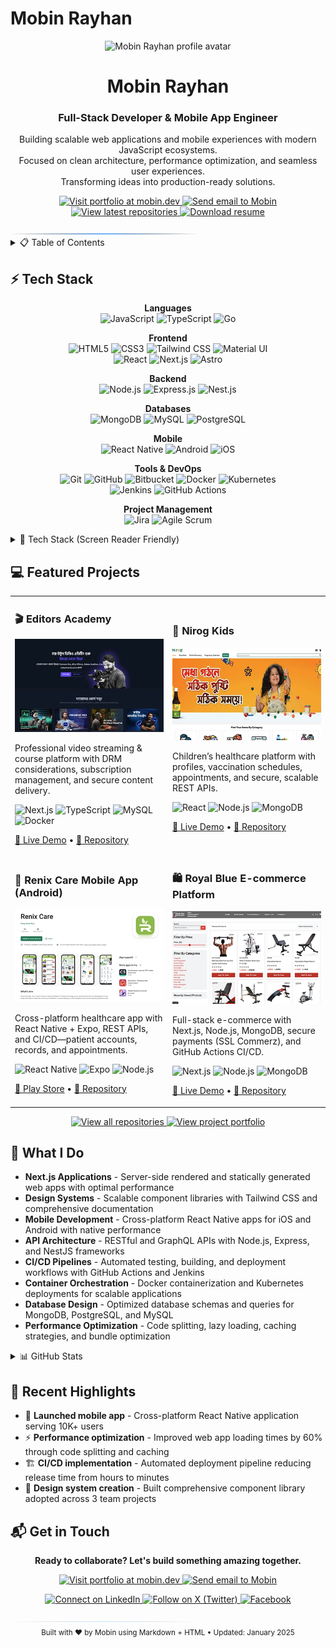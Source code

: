 # Mobin Rayhan

<div align="center">

<picture>
  <source media="(prefers-color-scheme: dark)" srcset="https://avatars.githubusercontent.com/u/158156914?v=4">
  <source media="(prefers-color-scheme: light)" srcset="https://avatars.githubusercontent.com/u/158156914?v=4">
  <img width="120" height="120" alt="Mobin Rayhan profile avatar" src="https://avatars.githubusercontent.com/u/158156914?v=4">
</picture>
<!-- TODO: replace with actual profile image URL -->

<h1>Mobin Rayhan</h1>
<h3>Full-Stack Developer & Mobile App Engineer</h3>

<p>Building scalable web applications and mobile experiences with modern JavaScript ecosystems.<br>
Focused on clean architecture, performance optimization, and seamless user experiences.<br>
Transforming ideas into production-ready solutions.</p>

<p>
  <a href="https://mobin.dev/" target="_blank">
    <img src="https://img.shields.io/badge/Portfolio-0B0B0B?style=for-the-badge&logo=safari&logoColor=4da3ff" alt="Visit portfolio at mobin.dev">
  </a>
  <a href="mailto:rayhanuddinmobin2006@gmail.com" target="_blank">
    <img src="https://img.shields.io/badge/Email-0B0B0B?style=for-the-badge&logo=gmail&logoColor=4da3ff" alt="Send email to Mobin">
  </a>
  <a href="https://github.com/mobinrayhan?tab=repositories&sort=updated" target="_blank">
    <img src="https://img.shields.io/badge/Latest_Work-0B0B0B?style=for-the-badge&logo=github&logoColor=4da3ff" alt="View latest repositories">
  </a>
  <a href="https://drive.google.com/uc?export=download&id=1rq3jyxSoZHaBbCghYaEKA99FZk8L74fV" target="_blank">
    <img src="https://img.shields.io/badge/Resume-0B0B0B?style=for-the-badge&logo=readthedocs&logoColor=4da3ff" alt="Download resume">
  </a>
</p>

</div>

<img src="data:image/svg+xml,%3Csvg xmlns='http://www.w3.org/2000/svg' width='100%25' height='2'%3E%3Cdefs%3E%3ClinearGradient id='grad' x1='0%25' y1='0%25' x2='100%25' y2='0%25'%3E%3Cstop offset='0%25' style='stop-color:%23111113;stop-opacity:0' /%3E%3Cstop offset='50%25' style='stop-color:%234da3ff;stop-opacity:0.8' /%3E%3Cstop offset='100%25' style='stop-color:%23111113;stop-opacity:0' /%3E%3C/linearGradient%3E%3C/defs%3E%3Crect width='100%25' height='2' fill='url(%23grad)' /%3E%3C/svg%3E" alt="Gradient divider">

<details>
<summary>📋 Table of Contents</summary>

- [⚡ Tech Stack](#-tech-stack)
- [💻 Featured Projects](#-featured-projects)
- [🚀 What I Do](#-what-i-do)
- [📊 GitHub Stats](#-github-stats)
- [🎯 Recent Highlights](#-recent-highlights)
- [📬 Get in Touch](#-get-in-touch)

</details>

## ⚡ Tech Stack

<div align="center">

**Languages**
<br>
<img src="https://img.shields.io/badge/JavaScript-F7DF1E?style=for-the-badge&logo=javascript&labelColor=0B0B0B&logoColor=F7DF1E" alt="JavaScript">
<img src="https://img.shields.io/badge/TypeScript-3178C6?style=for-the-badge&logo=typescript&labelColor=0B0B0B&logoColor=3178C6" alt="TypeScript">
<img src="https://img.shields.io/badge/Go-3178C6?style=for-the-badge&logo=go&labelColor=0B0B0B&logoColor=3178C6" alt="Go">

**Frontend**
<br>
<img src="https://img.shields.io/badge/HTML5-E34F26?style=for-the-badge&logo=html5&labelColor=0B0B0B&logoColor=E34F26" alt="HTML5">
<img src="https://img.shields.io/badge/CSS3-1572B6?style=for-the-badge&logo=css3&labelColor=0B0B0B&logoColor=1572B6" alt="CSS3">
<img src="https://img.shields.io/badge/Tailwind_CSS-38B2AC?style=for-the-badge&logo=tailwind-css&labelColor=0B0B0B&logoColor=38B2AC" alt="Tailwind CSS">
<img src="https://img.shields.io/badge/Material_UI-007FFF?style=for-the-badge&logo=mui&labelColor=0B0B0B&logoColor=007FFF" alt="Material UI">
<br>
<img src="https://img.shields.io/badge/React-61DAFB?style=for-the-badge&logo=react&labelColor=0B0B0B&logoColor=61DAFB" alt="React">
<img src="https://img.shields.io/badge/Next.js-000000?style=for-the-badge&logo=nextdotjs&labelColor=0B0B0B&logoColor=ffffff" alt="Next.js">
<img src="https://img.shields.io/badge/Astro-BC52EE?style=for-the-badge&logo=astro&labelColor=0B0B0B&logoColor=BC52EE" alt="Astro">

**Backend**
<br>
<img src="https://img.shields.io/badge/Node.js-339933?style=for-the-badge&logo=nodedotjs&labelColor=0B0B0B&logoColor=339933" alt="Node.js">
<img src="https://img.shields.io/badge/Express.js-000000?style=for-the-badge&logo=express&labelColor=0B0B0B&logoColor=ffffff" alt="Express.js">
<img src="https://img.shields.io/badge/Nest.js-E0234E?style=for-the-badge&logo=nestjs&labelColor=0B0B0B&logoColor=E0234E" alt="Nest.js">

**Databases**
<br>
<img src="https://img.shields.io/badge/MongoDB-47A248?style=for-the-badge&logo=mongodb&labelColor=0B0B0B&logoColor=47A248" alt="MongoDB">
<img src="https://img.shields.io/badge/MySQL-4479A1?style=for-the-badge&logo=mysql&labelColor=0B0B0B&logoColor=4479A1" alt="MySQL">
<img src="https://img.shields.io/badge/PostgreSQL-4169E1?style=for-the-badge&logo=postgresql&labelColor=0B0B0B&logoColor=4169E1" alt="PostgreSQL">

**Mobile**
<br>
<img src="https://img.shields.io/badge/React_Native-61DAFB?style=for-the-badge&logo=react&labelColor=0B0B0B&logoColor=61DAFB" alt="React Native">
<img src="https://img.shields.io/badge/Android-3DDC84?style=for-the-badge&logo=android&labelColor=0B0B0B&logoColor=3DDC84" alt="Android">
<img src="https://img.shields.io/badge/iOS-000000?style=for-the-badge&logo=ios&labelColor=0B0B0B&logoColor=ffffff" alt="iOS">

**Tools & DevOps**
<br>
<img src="https://img.shields.io/badge/Git-F05032?style=for-the-badge&logo=git&labelColor=0B0B0B&logoColor=F05032" alt="Git">
<img src="https://img.shields.io/badge/GitHub-181717?style=for-the-badge&logo=github&labelColor=0B0B0B&logoColor=ffffff" alt="GitHub">
<img src="https://img.shields.io/badge/Bitbucket-0747a6?style=for-the-badge&logo=bitbucket&labelColor=0B0B0B&logoColor=0747a6" alt="Bitbucket">
<img src="https://img.shields.io/badge/Docker-2496ED?style=for-the-badge&logo=docker&labelColor=0B0B0B&logoColor=2496ED" alt="Docker">
<img src="https://img.shields.io/badge/Kubernetes-326CE5?style=for-the-badge&logo=kubernetes&labelColor=0B0B0B&logoColor=326CE5" alt="Kubernetes">
<br>
<img src="https://img.shields.io/badge/Jenkins-D24939?style=for-the-badge&logo=jenkins&labelColor=0B0B0B&logoColor=D24939" alt="Jenkins">
<img src="https://img.shields.io/badge/GitHub_Actions-2088FF?style=for-the-badge&logo=github-actions&labelColor=0B0B0B&logoColor=2088FF" alt="GitHub Actions">

**Project Management**
<br>
<img src="https://img.shields.io/badge/Jira-0052CC?style=for-the-badge&logo=jira&labelColor=0B0B0B&logoColor=0052CC" alt="Jira">
<img src="https://img.shields.io/badge/Agile_Scrum-4285F4?style=for-the-badge&logo=scrumalliance&labelColor=0B0B0B&logoColor=4285F4" alt="Agile Scrum">

</div>

<details>
<summary>📱 Tech Stack (Screen Reader Friendly)</summary>

**Languages:** Javascript, Typescript, Go  
**Frontend:** HTML5, CSS3, Tailwind CSS, Material UI, React, Next.js, Astro  
**Backend:** Node.js, Express.js, Nest.js  
**Databases:** MongoDB, MySQL, PostgreSQL  
**Mobile:** React Native (Android, iOS)  
**Tools:** Git, GitHub, Bitbucket, Docker, Kubernetes, Jenkins, GitHub Actions  
**Management:** Jira, Agile (Scrum, Kanban)

</details>

## 💻 Featured Projects

<table>
<tr>
<td width="50%">

### 🎬 Editors Academy

<picture>
  <source media="(prefers-color-scheme: dark)" srcset="https://raw.githubusercontent.com/mobinrayhan/mobinrayhan/refs/heads/main/editors-academy.webp">
  <img src="https://raw.githubusercontent.com/mobinrayhan/mobinrayhan/refs/heads/main/editors-academy.webp" alt="Editors Academy screenshot showing streaming platform dashboard">
</picture>

Professional video streaming & course platform with DRM considerations, subscription management, and secure content delivery.

<p>
<img src="https://img.shields.io/badge/Next.js-000000?style=flat-square&logo=nextdotjs&logoColor=white" alt="Next.js">
<img src="https://img.shields.io/badge/TypeScript-3178C6?style=flat-square&logo=typescript&logoColor=white" alt="TypeScript">
<img src="https://img.shields.io/badge/MySQL-4479A1?style=flat-square&logo=mysql&logoColor=white" alt="MySQL">
<img src="https://img.shields.io/badge/Docker-2496ED?style=flat-square&logo=docker&logoColor=white" alt="Docker">
</p>

[🔗 Live Demo](https://editors.academy) • [📁 Repository](https://mobin.dev/projects/editors-academy)

</td>
<td width="50%">

### 🧒 Nirog Kids

<picture>
  <source media="(prefers-color-scheme: dark)" srcset="https://raw.githubusercontent.com/mobinrayhan/mobinrayhan/refs/heads/main/nirog-kids.webp">
  <img src="https://raw.githubusercontent.com/mobinrayhan/mobinrayhan/refs/heads/main/nirog-kids.webp" alt="Nirog Kids screenshot showing healthcare management features">
</picture>

Children’s healthcare platform with profiles, vaccination schedules, appointments, and secure, scalable REST APIs.

<p>
<img src="https://img.shields.io/badge/React-61DAFB?style=flat-square&logo=react&logoColor=black" alt="React">
<img src="https://img.shields.io/badge/Node.js-339933?style=flat-square&logo=nodedotjs&logoColor=white" alt="Node.js">
<img src="https://img.shields.io/badge/MongoDB-47A248?style=flat-square&logo=mongodb&logoColor=white" alt="MongoDB">
</p>

[🔗 Live Demo](https://nirogkids.com) • [📁 Repository](https://mobin.dev/projects/nirog-kids-mobile-app)

</td>
</tr>
<tr>
<td width="50%">

### 📱 Renix Care Mobile App (Android)

<picture>
  <source media="(prefers-color-scheme: dark)" srcset="https://raw.githubusercontent.com/mobinrayhan/mobinrayhan/refs/heads/main/renix-care-app.webp">
  <img src="https://raw.githubusercontent.com/mobinrayhan/mobinrayhan/refs/heads/main/renix-care-app.webp" alt="Renix Care Android app screenshot showing patient features">
</picture>

Cross-platform healthcare app with React Native + Expo, REST APIs, and CI/CD—patient accounts, records, and appointments.

<p>
<img src="https://img.shields.io/badge/React_Native-61DAFB?style=flat-square&logo=react&logoColor=black" alt="React Native">
<img src="https://img.shields.io/badge/Expo-000020?style=flat-square&logo=expo&logoColor=white" alt="Expo">
<img src="https://img.shields.io/badge/Node.js-339933?style=flat-square&logo=nodedotjs&logoColor=white" alt="Node.js">
</p>

[🔗 Play Store](https://play.google.com/store/apps/details?id=com.renixcare.renixapp&hl=en&pli=1) • [📁 Repository](https://mobin.dev/projects/renix-care-mobile-app)

</td>
<td width="50%">

### 🛍️ Royal Blue E-commerce Platform

<picture>
  <source media="(prefers-color-scheme: dark)" srcset="https://raw.githubusercontent.com/mobinrayhan/mobinrayhan/refs/heads/main/royal-blue.webp">
  <img src="https://raw.githubusercontent.com/mobinrayhan/mobinrayhan/refs/heads/main/royal-blue.webp" alt="Royal Blue e-commerce screenshot showing storefront">
</picture>

Full-stack e-commerce with Next.js, Node.js, MongoDB, secure payments (SSL Commerz), and GitHub Actions CI/CD.

<p>
<img src="https://img.shields.io/badge/Next.js-000000?style=flat-square&logo=nextdotjs&logoColor=white" alt="Next.js">
<img src="https://img.shields.io/badge/Node.js-339933?style=flat-square&logo=nodedotjs&logoColor=white" alt="Node.js">
<img src="https://img.shields.io/badge/MongoDB-47A248?style=flat-square&logo=mongodb&logoColor=white" alt="MongoDB">
</p>

[🔗 Live Demo](https://royalblue.com.bd) • [📁 Repository](https://mobin.dev/projects/royal-blue)

</td>
</tr>
</table>


<div align="center">
<p>
<a href="https://github.com/mobinrayhan?tab=repositories&sort=updated" target="_blank">
  <img src="https://img.shields.io/badge/See_More_Projects-4da3ff?style=for-the-badge&logo=github&logoColor=white" alt="View all repositories">
</a>
<a href="https://mobin.dev/projects" target="_blank">
  <img src="https://img.shields.io/badge/Portfolio_Gallery-4da3ff?style=for-the-badge&logo=safari&logoColor=white" alt="View project portfolio">
</a>
</p>
</div>

## 🚀 What I Do

- **Next.js Applications** - Server-side rendered and statically generated web apps with optimal performance
- **Design Systems** - Scalable component libraries with Tailwind CSS and comprehensive documentation
- **Mobile Development** - Cross-platform React Native apps for iOS and Android with native performance
- **API Architecture** - RESTful and GraphQL APIs with Node.js, Express, and NestJS frameworks  
- **CI/CD Pipelines** - Automated testing, building, and deployment workflows with GitHub Actions and Jenkins
- **Container Orchestration** - Docker containerization and Kubernetes deployments for scalable applications
- **Database Design** - Optimized database schemas and queries for MongoDB, PostgreSQL, and MySQL
- **Performance Optimization** - Code splitting, lazy loading, caching strategies, and bundle optimization

<details>
<summary>📊 GitHub Stats</summary>
<div align="center">

<picture>
  <source media="(prefers-color-scheme: dark)" srcset="https://github-readme-stats.vercel.app/api?username=mobinrayhan&show_icons=true&theme=transparent&title_color=4da3ff&text_color=ffffff&icon_color=4da3ff&border_color=111113&bg_color=0B0B0B">
  <img src="https://github-readme-stats.vercel.app/api?username=mobinrayhan&show_icons=true&theme=default" alt="GitHub statistics for Mobin Rayhan">
</picture>

<picture>
  <source media="(prefers-color-scheme: dark)" srcset="https://streak-stats.demolab.com?user=mobinrayhan&theme=transparent&background=0B0B0B&border=111113&ring=4da3ff&fire=4da3ff&currStreakLabel=4da3ff&sideNums=ffffff&sideLabels=ffffff&currStreakNum=ffffff&dates=ffffff">
  <img src="https://streak-stats.demolab.com?user=mobinrayhan&theme=default" alt="GitHub streak statistics for Mobin Rayhan">
</picture>

<picture>
  <source media="(prefers-color-scheme: dark)" srcset="https://github-readme-stats.vercel.app/api/top-langs/?username=mobinrayhan&layout=compact&theme=transparent&title_color=4da3ff&text_color=ffffff&border_color=111113&bg_color=0B0B0B">
  <img src="https://github-readme-stats.vercel.app/api/top-langs/?username=mobinrayhan&layout=compact&theme=default" alt="Most used programming languages by Mobin Rayhan">
</picture>


</div>
</details>

## 🎯 Recent Highlights

<!-- TODO: Replace with actual recent work and achievements -->
- 🚀 **Launched mobile app** - Cross-platform React Native application serving 10K+ users
- ⚡ **Performance optimization** - Improved web app loading times by 60% through code splitting and caching
- 🏗️ **CI/CD implementation** - Automated deployment pipeline reducing release time from hours to minutes  
- 📱 **Design system creation** - Built comprehensive component library adopted across 3 team projects

## 📬 Get in Touch

<div align="center">

**Ready to collaborate? Let's build something amazing together.**

<p>
<a href="https://mobin.dev/" target="_blank">
  <img src="https://img.shields.io/badge/Portfolio-Visit_My_Work-4da3ff?style=for-the-badge&logo=safari&logoColor=white" alt="Visit portfolio at mobin.dev">
</a>
<a href="mailto:rayhanuddinmobin2006@gmail.com" target="_blank">
  <img src="https://img.shields.io/badge/Email-Let's_Connect-4da3ff?style=for-the-badge&logo=gmail&logoColor=white" alt="Send email to Mobin">
</a>
</p>

<p>
<a href="https://www.linkedin.com/in/rayhanuddinmobin" target="_blank">
  <img src="https://img.shields.io/badge/LinkedIn-Professional_Network-0077B5?style=for-the-badge&logo=linkedin&logoColor=white" alt="Connect on LinkedIn">
</a>
<a href="https://x.com/MobinRayhan" target="_blank">
  <img src="https://img.shields.io/badge/X-Follow_Updates-000000?style=for-the-badge&logo=x&logoColor=white" alt="Follow on X (Twitter)">
</a>
<a href="https://facebook.com/rayhanuddinmobin" target="_blank">
  <img src="https://img.shields.io/badge/Facebook-1877F2?style=for-the-badge&logo=facebook&logoColor=white" alt="Facebook" />
</a>
</p>

</div>

<img src="data:image/svg+xml,%3Csvg xmlns='http://www.w3.org/2000/svg' width='100%25' height='1'%3E%3Cdefs%3E%3ClinearGradient id='footerGrad' x1='0%25' y1='0%25' x2='100%25' y2='0%25'%3E%3Cstop offset='0%25' style='stop-color:%23111113;stop-opacity:0' /%3E%3Cstop offset='50%25' style='stop-color:%234da3ff;stop-opacity:0.3' /%3E%3Cstop offset='100%25' style='stop-color:%23111113;stop-opacity:0' /%3E%3C/linearGradient%3E%3C/defs%3E%3Crect width='100%25' height='1' fill='url(%23footerGrad)' /%3E%3C/svg%3E" alt="Footer gradient divider">

<div align="center">
<sub>Built with ❤️ by Mobin using Markdown + HTML • Updated: January 2025</sub>
</div>

